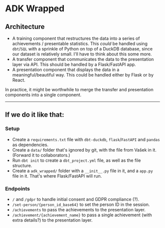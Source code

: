# ADK Wrapped

## Architecture

- A training component that restructures the data into a series of achievements / presentable statistics. This *could* be handled using `dbt`/`SQL` with a sprinkle of Python on top of a DuckDB database, since our dataset is relatively small. I'll have to think about this some more.
- A transfer component that communicates the data to the presentation layer via API. This should be handled by a Flask/FastAPI app.
- A presentation component that displays the data in a meaningful/beautiful way. This could be handled either by Flask or by React.

In practice, it might be worthwhile to merge the transfer and presentation components into a single component.

----

## If we do it like that:

### Setup

- Create a `requirements.txt` file with `dbt-duckdb`, `flask`/`FastAPI` and `pandas` as dependencies.
- Create a `data/` folder that's ignored by git, with the file from Vašek in it. (Forward it to collaborators.)
- Run `dbt init` to create a `dbt_project.yml` file, as well as the file structure.
- Create a `adk_wrapped/` folder with a `__init__.py` file in it, and a `app.py` file in it. That's where Flask/FastAPI will run.

### Endpoints

- `/` and `/gdpr` to handle initial consent and GDPR compliance (?).
- `/set-person/{person_id_base64}` to set the person ID in the session.
- `/achievements` to pass the achievements to the presentation layer.
- `/achievement/{achievement_name}` to pass a single achievement (with extra details?) to the presentation layer.

